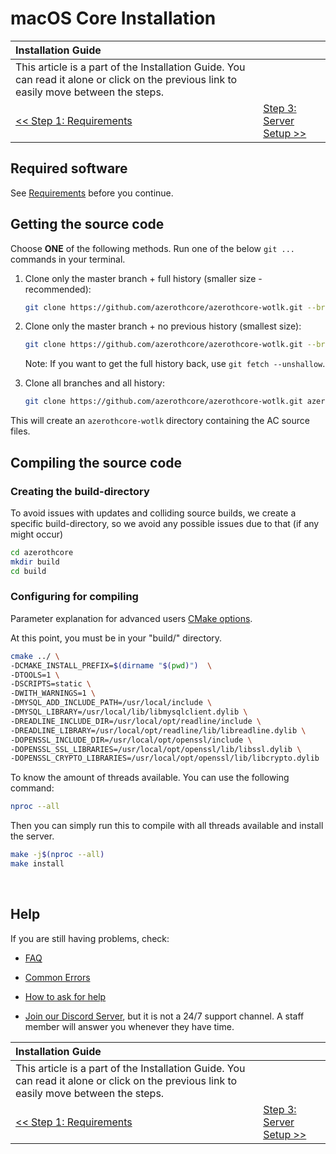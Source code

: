 # macOS Core Installation

| Installation Guide | |
| :- | :- |
| This article is a part of the Installation Guide. You can read it alone or click on the previous link to easily move between the steps. |
| [<< Step 1: Requirements](requirements.md) | [Step 3: Server Setup >>](server-setup.md) |

## Required software

See [Requirements](requirements.md) before you continue.

## Getting the source code

Choose **ONE** of the following methods. Run one of the below `git ...` commands in your terminal.

1. Clone only the master branch + full history (smaller size - recommended):

    ```sh
    git clone https://github.com/azerothcore/azerothcore-wotlk.git --branch master --single-branch azerothcore
    ```

1. Clone only the master branch + no previous history (smallest size):

    ```sh
    git clone https://github.com/azerothcore/azerothcore-wotlk.git --branch master --single-branch azerothcore --depth 1
    ```

    Note: If you want to get the full history back, use `git fetch --unshallow`.

1. Clone all branches and all history:

    ```sh
    git clone https://github.com/azerothcore/azerothcore-wotlk.git azerothcore
    ```

This will create an `azerothcore-wotlk` directory containing the AC source files.

## Compiling the source code

### Creating the build-directory

To avoid issues with updates and colliding source builds, we create a specific build-directory, so we avoid any possible issues due to that (if any might occur)

```sh
cd azerothcore
mkdir build
cd build
```

### Configuring for compiling

Parameter explanation for advanced users [CMake options](cmake-options.md).

At this point, you must be in your "build/" directory.

```sh
cmake ../ \
-DCMAKE_INSTALL_PREFIX=$(dirname "$(pwd)")  \
-DTOOLS=1 \
-DSCRIPTS=static \
-DWITH_WARNINGS=1 \
-DMYSQL_ADD_INCLUDE_PATH=/usr/local/include \
-DMYSQL_LIBRARY=/usr/local/lib/libmysqlclient.dylib \
-DREADLINE_INCLUDE_DIR=/usr/local/opt/readline/include \
-DREADLINE_LIBRARY=/usr/local/opt/readline/lib/libreadline.dylib \
-DOPENSSL_INCLUDE_DIR=/usr/local/opt/openssl/include \
-DOPENSSL_SSL_LIBRARIES=/usr/local/opt/openssl/lib/libssl.dylib \
-DOPENSSL_CRYPTO_LIBRARIES=/usr/local/opt/openssl/lib/libcrypto.dylib
```

To know the amount of threads available.
You can use the following command:

```sh
nproc --all
```

Then you can simply run this to compile with all threads available and install the server.

```sh
make -j$(nproc --all)
make install
```

<br>

## Help

If you are still having problems, check:

* [FAQ](faq.md)

* [Common Errors](common-errors.md)

* [How to ask for help](how-to-ask-for-help.md)

* [Join our Discord Server](https://discord.gg/gkt4y2x), but it is not a 24/7 support channel. A staff member will answer you whenever they have time.

| Installation Guide | |
| :- | :- |
| This article is a part of the Installation Guide. You can read it alone or click on the previous link to easily move between the steps. |
| [<< Step 1: Requirements](requirements.md) | [Step 3: Server Setup >>](server-setup.md) |
